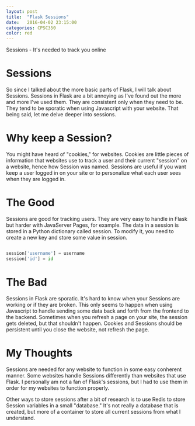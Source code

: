 ```yaml
---
layout: post
title:  "Flask Sessions"
date:   2016-04-02 23:15:00
categories: CPSC350
color: red
---
```



Sessions - It's needed to track you online

# Sessions

So since I talked about the more basic parts of Flask, I will talk about Sessions. Sessions in Flask are a bit annoying as I've found out the more and more I've used them. They are consistent only when they need to be. They tend to be sporatic when using Javascript with your website. That being said, let me delve deeper into sessions.

# Why keep a Session?

You might have heard of "cookies," for websites. Cookies are little pieces of information that websites use to track a user and their current "session" on a website, hence how Session was named. Sessions are useful if you want keep a user logged in on your site or to personalize what each user sees when they are logged in.

# The Good

Sessions are good for tracking users. They are very easy to handle in Flask but harder with JavaServer Pages, for example. The data in a session is stored in a Python dictionary called session. To modify it, you need to create a new key and store some value in session.

``` Python

session['username'] = username
session['id'] = id

```

# The Bad

Sessions in Flask are sporatic. It's hard to know when your Sessions are working or if they are broken. This only seems to happen when using Javascript to handle sending some data back and forth from the frontend to the backend. Sometimes when you refresh a page on your site, the session gets deleted, but that shouldn't happen. Cookies and Sessions should be persistent until you close the website, not refresh the page.

# My Thoughts

Sessions are needed for any website to function in some easy conherent manner. Some websites handle Sessions differently than websites that use Flask. I personally am not a fan of Flask's sessions, but I had to use them in order for my websites to function properly.

Other ways to store sessions after a bit of research is to use Redis to store Session variables in a small "database." It's not really a database that is created, but more of a container to store all current sessions from what I understand.


